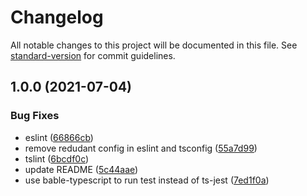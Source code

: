 # Changelog

All notable changes to this project will be documented in this file. See [standard-version](https://github.com/conventional-changelog/standard-version) for commit guidelines.

## 1.0.0 (2021-07-04)


### Bug Fixes

* eslint ([66866cb](https://github.com/pjchender/typescript-template/commit/66866cb572aa001a40efda50d65ab62f733f8d8f))
* remove redudant config in eslint and tsconfig ([55a7d99](https://github.com/pjchender/typescript-template/commit/55a7d999c3b794cbf4fb8361a16c524a72db0f27))
* tslint ([6bcdf0c](https://github.com/pjchender/typescript-template/commit/6bcdf0ccea3e309675b9a6b98cde3fea2886518b))
* update README ([5c44aae](https://github.com/pjchender/typescript-template/commit/5c44aae80a084483caecdd176858d46ea900f4d9))
* use bable-typescript to run test instead of ts-jest ([7ed1f0a](https://github.com/pjchender/typescript-template/commit/7ed1f0a0d9312b93b4df115551f6effc883326f1))
